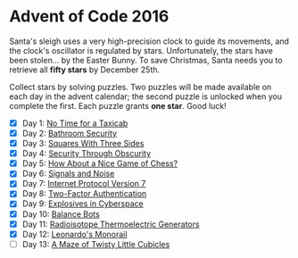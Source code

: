 # Advent of Code 2016

Santa's sleigh uses a very high-precision clock to guide its movements, and the
clock's oscillator is regulated by stars.  Unfortunately, the stars have been
stolen... by the Easter Bunny.  To save Christmas, Santa needs you to retrieve
all **fifty stars** by December 25th.

Collect stars by solving puzzles.  Two puzzles will be made available on each
day in the advent calendar; the second puzzle is unlocked when you complete the
first.  Each puzzle grants **one star**.  Good luck!

- [X] Day  1: [No Time for a Taxicab](01-no_time_for_a_taxicab)
- [X] Day  2: [Bathroom Security](02-bathroom_security)
- [X] Day  3: [Squares With Three Sides](03-squares_with_three_sides)
- [X] Day  4: [Security Through Obscurity](04-security_through_obscurity)
- [X] Day  5: [How About a Nice Game of Chess?](05-how_about_a_nice_game_of_chess)
- [X] Day  6: [Signals and Noise](06-signals_and_noise)
- [X] Day  7: [Internet Protocol Version 7](07-internet_protocol_version_7)
- [X] Day  8: [Two-Factor Authentication](08-two_factor_authentication)
- [X] Day  9: [Explosives in Cyberspace](09-explosives_in_cyberspace)
- [X] Day 10: [Balance Bots](10-balance_bots)
- [X] Day 11: [Radioisotope Thermoelectric Generators](11-radioisotope_thermalelectric_generators)
- [X] Day 12: [Leonardo's Monorail](12-leonardos_monorail)
- [ ] Day 13: [A Maze of Twisty Little Cubicles](13-a_maze)
